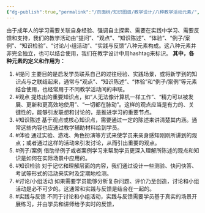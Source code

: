 ```yaml
---
{"dg-publish":true,"permalink":"/页面树/知识图谱/教学设计/八种教学活动元素/","dgPassFrontmatter":true,"noteIcon":"","created":"","updated":""}
---
```


由于成年人的学习需要关联自身经验、强调自主探索、需要在实践中学习、需要反馈和支持，我们的教学活动由“提问”、“观点”、“知识陈述”、“体验”、“例子/案例”、“知识检验”、“讨论/小组活动”、“实践与反馈”八种元素构成。这八种元素并非完全独立，也可以结合使用，我们在教学设计中用hashtag来标识。
**其中，各种元素的定义和作用为：**
1. #提问 主要目的是启发学员联系自己的过往经验、实践场景，或将新学到的知识点与之联结起来，通常与“观点”、“知识陈述”、“体验”和“例子/案例”等元素结合使用，也经常用于不同教学活动间的串联。
2. #观点 提炼出的重要知识点，如“人无法像计算机一样工作”、“精力可以被发展、更新和更高效地使用”、“一切都在脉动”。这样的观点应当是有力的、关键性的，能够引发联想和讨论的，是推进学习的重要节点。
3. #知识陈述 基于观点或核心知识点，需要通过一定的陈述来讲清楚其内涵。通常这些内容也应通过教学辅助材料给到学员。
4. #体验 通过实验、游戏、角色扮演等方式来使学员来亲身感知刚刚所讲到的观点；或者通过这样的活动来引发讨论，从而引出重要的观点。
5. #例子/案例 借助举例子或者案例学习来帮助学员更深入理解所陈述的观点和知识是如何在实际场景中应用的。
6. #知识检验 对于记忆和理解层面的内容，我们通过设计一些测验、快问快答、考试等形式的活动来实时及定期地检测。
7. #讨论/小组活动 如果需要学员能够分析复杂问题、评价乃至创造，讨论和小组活动是必不可少的。这通常和实践与反馈是结合在一起的。
8. #实践与反馈 不同于讨论和小组活动，实践与反馈需要学员基于真实的场景开展练习，并由学员和讲师给予实时的反馈，